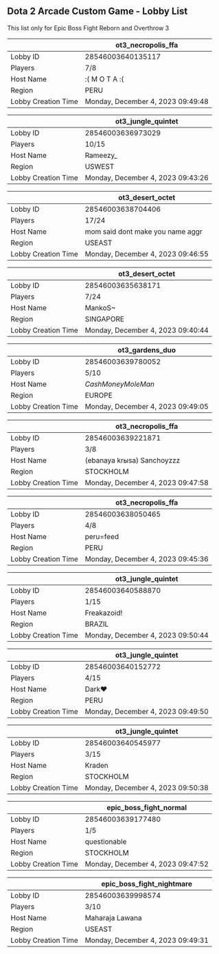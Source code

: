 ## Dota 2 Arcade Custom Game - Lobby List

This list only for Epic Boss Fight Reborn and Overthrow 3

|  | ot3_necropolis_ffa |
| ------ | ------ |
| Lobby ID | 28546003640135117 |
| Players | 7/8 |
| Host Name | :( M O T A :( |
| Region | PERU |
| Lobby Creation Time | Monday, December 4, 2023 09:49:48 |


|  | ot3_jungle_quintet |
| ------ | ------ |
| Lobby ID | 28546003636973029 |
| Players | 10/15 |
| Host Name | Rameezy_ |
| Region | USWEST |
| Lobby Creation Time | Monday, December 4, 2023 09:43:26 |


|  | ot3_desert_octet |
| ------ | ------ |
| Lobby ID | 28546003638704406 |
| Players | 17/24 |
| Host Name | mom said dont make you name aggr |
| Region | USEAST |
| Lobby Creation Time | Monday, December 4, 2023 09:46:55 |


|  | ot3_desert_octet |
| ------ | ------ |
| Lobby ID | 28546003635638171 |
| Players | 7/24 |
| Host Name | MankoS~ |
| Region | SINGAPORE |
| Lobby Creation Time | Monday, December 4, 2023 09:40:44 |


|  | ot3_gardens_duo |
| ------ | ------ |
| Lobby ID | 28546003639780052 |
| Players | 5/10 |
| Host Name | $CashMoneyMoleMan$ |
| Region | EUROPE |
| Lobby Creation Time | Monday, December 4, 2023 09:49:05 |


|  | ot3_necropolis_ffa |
| ------ | ------ |
| Lobby ID | 28546003639221871 |
| Players | 3/8 |
| Host Name | (ebanaya krыsa) Sanchoyzzz |
| Region | STOCKHOLM |
| Lobby Creation Time | Monday, December 4, 2023 09:47:58 |


|  | ot3_necropolis_ffa |
| ------ | ------ |
| Lobby ID | 28546003638050465 |
| Players | 4/8 |
| Host Name | peru=feed |
| Region | PERU |
| Lobby Creation Time | Monday, December 4, 2023 09:45:36 |


|  | ot3_jungle_quintet |
| ------ | ------ |
| Lobby ID | 28546003640588870 |
| Players | 1/15 |
| Host Name | Freakazoid! |
| Region | BRAZIL |
| Lobby Creation Time | Monday, December 4, 2023 09:50:44 |


|  | ot3_jungle_quintet |
| ------ | ------ |
| Lobby ID | 28546003640152772 |
| Players | 4/15 |
| Host Name | Dark♥ |
| Region | PERU |
| Lobby Creation Time | Monday, December 4, 2023 09:49:50 |


|  | ot3_jungle_quintet |
| ------ | ------ |
| Lobby ID | 28546003640545977 |
| Players | 3/15 |
| Host Name | Kraden |
| Region | STOCKHOLM |
| Lobby Creation Time | Monday, December 4, 2023 09:50:38 |


|  | epic_boss_fight_normal |
| ------ | ------ |
| Lobby ID | 28546003639177480 |
| Players | 1/5 |
| Host Name | questionable |
| Region | STOCKHOLM |
| Lobby Creation Time | Monday, December 4, 2023 09:47:52 |


|  | epic_boss_fight_nightmare |
| ------ | ------ |
| Lobby ID | 28546003639998574 |
| Players | 3/10 |
| Host Name | Maharaja Lawana |
| Region | USEAST |
| Lobby Creation Time | Monday, December 4, 2023 09:49:31 |



